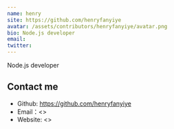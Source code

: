 ```yaml
---
name: henry
site: https://github.com/henryfanyiye
avatar: /assets/contributors/henryfanyiye/avatar.png
bio: Node.js developer
email: 
twitter: 
---
```


Node.js developer

## Contact me

- Github: <https://github.com/henryfanyiye>
- Email：<>
- Website: <>
